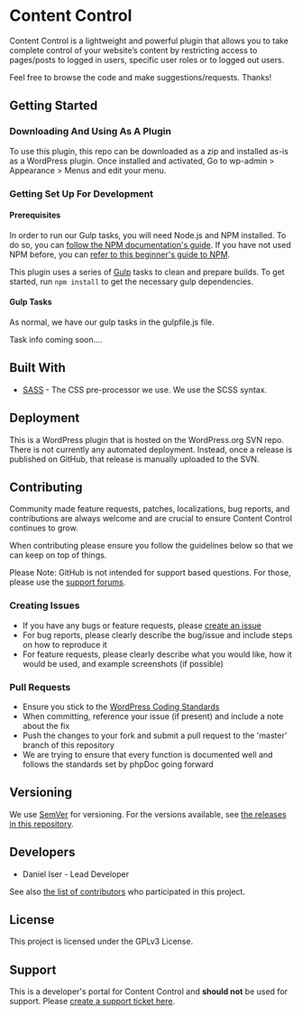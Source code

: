 # Content Control
Content Control is a lightweight and powerful plugin that allows you to take complete control of your website’s content by restricting access to pages/posts to logged in users, specific user roles or to logged out users.

Feel free to browse the code and make suggestions/requests. Thanks!

## Getting Started

### Downloading And Using As A Plugin
To use this plugin, this repo can be downloaded as a zip and installed as-is as a WordPress plugin. Once installed and activated, Go to wp-admin > Appearance > Menus and edit your menu.

### Getting Set Up For Development

#### Prerequisites
In order to run our Gulp tasks, you will need Node.js and NPM installed. To do so, you can [follow the NPM documentation's guide](https://docs.npmjs.com/downloading-and-installing-node-js-and-npm).
If you have not used NPM before, you can [refer to this beginner's guide to NPM](https://www.sitepoint.com/beginners-guide-node-package-manager/).

This plugin uses a series of [Gulp](https://gulpjs.com) tasks to clean and prepare builds. To get started, run `npm install` to get the necessary gulp dependencies.

#### Gulp Tasks
As normal, we have our gulp tasks in the gulpfile.js file.

Task info coming soon....

## Built With
* [SASS](https://sass-lang.com) - The CSS pre-processor we use. We use the SCSS syntax.

## Deployment
This is a WordPress plugin that is hosted on the WordPress.org SVN repo.
There is not currently any automated deployment. Instead, once a release is published on GitHub, that release is manually uploaded to the SVN.

## Contributing
Community made feature requests, patches, localizations, bug reports, and contributions are always welcome and are crucial to ensure Content Control continues to grow.

When contributing please ensure you follow the guidelines below so that we can keep on top of things.

Please Note: GitHub is not intended for support based questions. For those, please use the [support forums](https://wordpress.org/plugins/content-control/).

### Creating Issues
* If you have any bugs or feature requests, please [create an issue](https://github.com/JunglePlugins/Content-Control/issues/new)
* For bug reports, please clearly describe the bug/issue and include steps on how to reproduce it
* For feature requests, please clearly describe what you would like, how it would be used, and example screenshots (if possible)

### Pull Requests
* Ensure you stick to the [WordPress Coding Standards](https://codex.wordpress.org/WordPress_Coding_Standards)
* When committing, reference your issue (if present) and include a note about the fix
* Push the changes to your fork and submit a pull request to the 'master' branch of this repository
* We are trying to ensure that every function is documented well and follows the standards set by phpDoc going forward

## Versioning
We use [SemVer](http://semver.org/) for versioning. For the versions available, see [the releases in this repository](https://github.com/JunglePlugins/Content-Control/releases).

## Developers
* Daniel Iser - Lead Developer

See also [the list of contributors](https://github.com/JunglePlugins/Content-Control/graphs/contributors) who participated in this project.

## License
This project is licensed under the GPLv3 License.

## Support
This is a developer's portal for Content Control and **should not** be used for support. Please [create a support ticket here](https://wordpress.org/plugins/content-control/).
